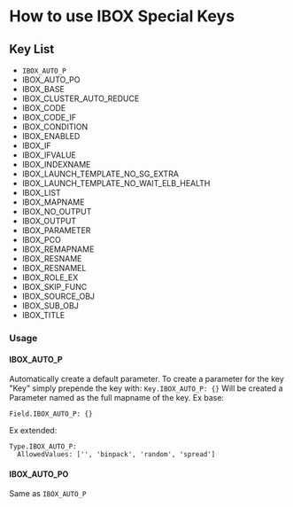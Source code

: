 # How to use IBOX Special Keys

## Key List ##
- `IBOX_AUTO_P`
- IBOX\_AUTO\_PO
- IBOX\_BASE
- IBOX\_CLUSTER\_AUTO\_REDUCE
- IBOX\_CODE
- IBOX\_CODE\_IF
- IBOX\_CONDITION
- IBOX\_ENABLED
- IBOX\_IF
- IBOX\_IFVALUE
- IBOX\_INDEXNAME
- IBOX\_LAUNCH\_TEMPLATE\_NO\_SG\_EXTRA
- IBOX\_LAUNCH\_TEMPLATE\_NO\_WAIT\_ELB\_HEALTH
- IBOX\_LIST
- IBOX\_MAPNAME
- IBOX\_NO\_OUTPUT
- IBOX\_OUTPUT
- IBOX\_PARAMETER
- IBOX\_PCO
- IBOX\_REMAPNAME
- IBOX\_RESNAME
- IBOX\_RESNAMEL
- IBOX\_ROLE\_EX
- IBOX\_SKIP\_FUNC
- IBOX\_SOURCE\_OBJ
- IBOX\_SUB\_OBJ
- IBOX\_TITLE

### Usage ###
#### IBOX\_AUTO\_P
Automatically create a default parameter.
To create a parameter for the key "Key" simply prepende the key with:
`Key.IBOX_AUTO_P: {}`
Will be created a Parameter named as the full mapname of the key.
Ex base:
```
Field.IBOX_AUTO_P: {}

```
Ex extended:
```
Type.IBOX_AUTO_P:
  AllowedValues: ['', 'binpack', 'random', 'spread']
```

#### IBOX\_AUTO\_PO
Same as `IBOX_AUTO_P`
